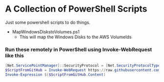 # A Collection of PowerShell Scripts
Just some powershell scripts to do things.

- MapWindowsDiskstoVolumes.ps1
  - This will map the Windows Disks to the AWS VolumeIds 


### Run these remotely in PowerShell using Invoke-WebRequest like this

```powershell
[Net.ServicePointManager]::SecurityProtocol = [Net.SecurityProtocolType]::Tls12
$ScriptFromGitHub = Invoke-WebRequest https://raw.githubusercontent.com/theCMack/powershell_scripts/master/MapWindowsDiskstoVolumes.ps1 -UseBasicParsing
Invoke-Expression $($ScriptFromGitHub.Content)
